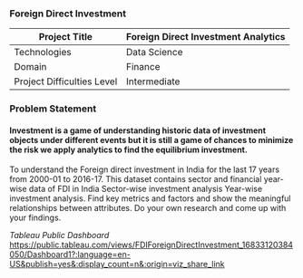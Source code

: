 ### Foreign Direct Investment
|Project Title | Foreign Direct Investment Analytics |
|--|--|
|Technologies | Data Science |
| Domain | Finance |
| Project Difficulties Level | Intermediate |

### Problem Statement
#### Investment is a game of understanding historic data of investment objects under different events but it is still a game of chances to minimize the risk we apply analytics to find the equilibrium investment.
To understand the Foreign direct investment in India for the last 17 years from 2000-01
to 2016-17. This dataset contains sector and financial year-wise data of FDI in India
Sector-wise investment analysis Year-wise investment analysis.
Find key metrics and factors and show the meaningful relationships between
attributes. Do your own research and come up with your findings.

*Tableau Public Dashboard*
https://public.tableau.com/views/FDIForeignDirectInvestment_16833120384050/Dashboard1?:language=en-US&publish=yes&:display_count=n&:origin=viz_share_link
